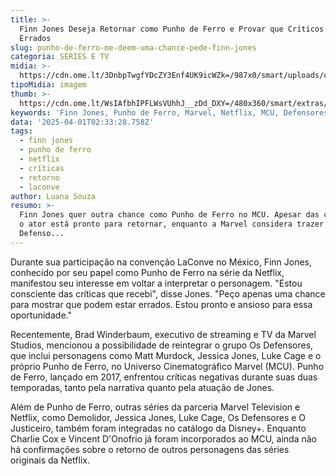 ```yaml
---
title: >-
  Finn Jones Deseja Retornar como Punho de Ferro e Provar que Críticos Estão
  Errados
slug: punho-de-ferro-me-deem-uma-chance-pede-finn-jones
categoria: SÉRIES E TV
midia: >-
  https://cdn.ome.lt/3DnbpTwgfYDcZY3Enf4UK9icWZk=/987x0/smart/uploads/conteudo/fotos/Design_sem_nome_-_2025-03-31T215044.471.png
tipoMidia: imagem
thumb: >-
  https://cdn.ome.lt/WsIAfbhIPFLWsVUhhJ__zDd_DXY=/480x360/smart/extras/conteudos/Design_sem_nome_-_2025-03-31T215044.471.png
keywords: 'Finn Jones, Punho de Ferro, Marvel, Netflix, MCU, Defensores'
data: '2025-04-01T02:33:28.758Z'
tags:
  - finn jones
  - punho de ferro
  - netflix
  - críticas
  - retorno
  - laconve
author: Luana Souza
resumo: >-
  Finn Jones quer outra chance como Punho de Ferro no MCU. Apesar das críticas,
  o ator está pronto para retornar, enquanto a Marvel considera trazer Os
  Defenso...
---
```


Durante sua participação na convenção LaConve no México, Finn Jones, conhecido por seu papel como Punho de Ferro na série da Netflix, manifestou seu interesse em voltar a interpretar o personagem. "Estou consciente das críticas que recebi", disse Jones. "Peço apenas uma chance para mostrar que podem estar errados. Estou pronto e ansioso para essa oportunidade."

Recentemente, Brad Winderbaum, executivo de streaming e TV da Marvel Studios, mencionou a possibilidade de reintegrar o grupo Os Defensores, que inclui personagens como Matt Murdock, Jessica Jones, Luke Cage e o próprio Punho de Ferro, no Universo Cinematográfico Marvel (MCU). Punho de Ferro, lançado em 2017, enfrentou críticas negativas durante suas duas temporadas, tanto pela narrativa quanto pela atuação de Jones.

Além de Punho de Ferro, outras séries da parceria Marvel Television e Netflix, como Demolidor, Jessica Jones, Luke Cage, Os Defensores e O Justiceiro, também foram integradas no catálogo da Disney+. Enquanto Charlie Cox e Vincent D'Onofrio já foram incorporados ao MCU, ainda não há confirmações sobre o retorno de outros personagens das séries originais da Netflix.

